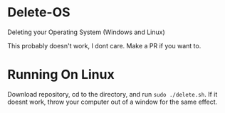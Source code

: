 # Delete-OS
Deleting your Operating System (Windows and Linux)


This probably doesn't work, I dont care. Make a PR if you want to. 

# Running On Linux
Download repository, cd to the directory, and run `sudo ./delete.sh`. If it doesnt work, throw your computer out of a window for the same effect. 
